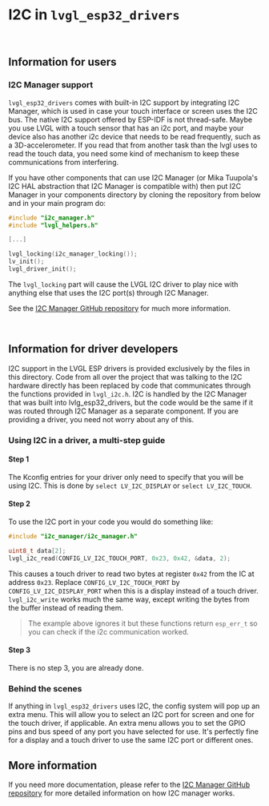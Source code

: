 # I2C in `lvgl_esp32_drivers`

&nbsp;



## Information for users

### I2C Manager support

`lvgl_esp32_drivers` comes with built-in I2C support by integrating I2C Manager, which is used in case your touch interface or screen uses the I2C bus. The native I2C support offered by ESP-IDF is not thread-safe. Maybe you use LVGL with a touch sensor that has an i2c port, and maybe your device also has another i2c device that needs to be read frequently, such as a 3D-accelerometer. If you read that from another task than the lvgl uses to read the touch data, you need some kind of mechanism to keep these communications from interfering. 

If you have other components that can use I2C Manager (or Mika Tuupola's I2C HAL abstraction that I2C Manager is compatible with) then put I2C Manager in your components directory by cloning the repository from below and in your main program do:

```c
#include "i2c_manager.h"
#include "lvgl_helpers.h"

[...]

lvgl_locking(i2c_manager_locking());
lv_init();
lvgl_driver_init();
```

The `lvgl_locking` part will cause the LVGL I2C driver to play nice with anything else that uses the I2C port(s) through I2C Manager.

See the [I2C Manager GitHub repository](https://github.com/ropg/i2c_manager) for much more information. 


&nbsp;



## Information for driver developers

I2C support in the LVGL ESP drivers is provided exclusively by the files in this directory. Code from all over the project that was talking to the I2C hardware directly has been replaced by code that communicates through the functions provided in `lvgl_i2c.h`. I2C is handled by the I2C Manager that was built into lvlg_esp32_drivers, but the code would be the same if it was routed through I2C Manager as a separate component. If you are providing a driver, you need not worry about any of this.

### Using I2C in a driver, a multi-step guide

#### Step 1

The Kconfig entries for your driver only need to specify that you will be using I2C. This is done by `select LV_I2C_DISPLAY` or `select LV_I2C_TOUCH`.

#### Step 2

To use the I2C port in your code you would do something like:

```c
#include "i2c_manager/i2c_manager.h"

uint8_t data[2];
lvgl_i2c_read(CONFIG_LV_I2C_TOUCH_PORT, 0x23, 0x42, &data, 2);
```

This causes a touch driver to read two bytes at register `0x42` from the IC at address `0x23`. Replace `CONFIG_LV_I2C_TOUCH_PORT` by `CONFIG_LV_I2C_DISPLAY_PORT` when this is a display instead of a touch driver. `lvgl_i2c_write` works much the same way, except writing the bytes from the buffer instead of reading them.

> The example above ignores it but these functions return `esp_err_t` so you can check if the i2c communication worked.

#### Step 3

There is no step 3, you are already done.

### Behind the scenes

If anything in `lvgl_esp32_drivers` uses I2C, the config system will pop up an extra menu. This will allow you to select an I2C port for screen and one for the touch driver, if applicable. An extra menu allows you to set the GPIO pins and bus speed of any port you have selected for use. It's perfectly fine for a display and a touch driver to use the same I2C port or different ones. 


## More information

If you need more documentation, please refer to the [I2C Manager GitHub repository](https://github.com/ropg/i2c_manager) for more detailed information on how I2C manager works.
